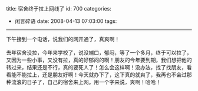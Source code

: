 title: 宿舍终于拉上网线了
id: 700
categories:
  - 闲言碎语
date: 2008-04-13 07:03:00
tags:
---

下午接到一个电话，说我们的网开通了，真爽啊！
</br>
</br>去年宿舍没拉，今年来学校了，说没端口，郁闷，等了一个多月，终于可以拉了，又因为一些小事，又没有拉，真的好郁闷的啊！朋友的今年要到期，我们想把他的转过来，结果还是不行，真的要死人了！怎么会这样啊！没办法，找了找朋友，看看能不能拉上，还是朋友好啊！今天就办下了，这下真的就爽了，我再也不会过那种流浪的日子了，自己的宿舍来上网。用一个字来说，爽啊！哈哈！